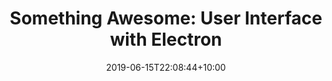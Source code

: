 ---
title: "Something Awesome: User Interface with Electron"
date: 2019-06-15T22:08:44+10:00

draft: true
categories: ["Assessments", "Something Awesome"]
hiddenFromHomePage: false
postMetaInFooter: false

flowchartDiagrams:
  enable: false
  options: ""

sequenceDiagrams: 
  enable: false
  options: ""

---